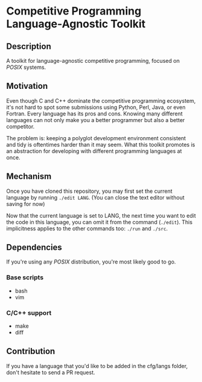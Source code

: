 # Competitive Programming Language-Agnostic Toolkit

## Description

A toolkit for language-agnostic competitive programming, focused on _POSIX_ systems.

## Motivation

Even though C and C++ dominate the competitive programming ecosystem, it's not hard to spot some submissions using Python, Perl, Java, or even Fortran.
Every language has its pros and cons. Knowing many different languages can not only make you a better programmer but also a better competitor.

The problem is: keeping a polyglot development environment consistent and tidy is oftentimes harder than it may seem.
What this toolkit promotes is an abstraction for developing with different programming languages at once.

## Mechanism

Once you have cloned this repository, you may first set the current language by running `./edit LANG`.
(You can close the text editor without saving for now)

Now that the current language is set to LANG, the next time you want to edit the code in this language, you can omit it from the command (`./edit`).
This implicitness applies to the other commands too: `./run` and `./src`.

## Dependencies

If you're using any _POSIX_ distribution, you're most likely good to go.

### Base scripts

* bash
* vim

### C/C++ support

* make
* diff

## Contribution

If you have a language that you'd like to be added in the cfg/langs folder, don't hesitate to send a PR request.
